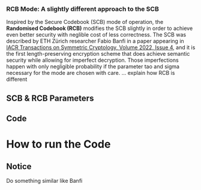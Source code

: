 ### RCB Mode: A slightly different approach to the SCB 

Inspired by the Secure Codebook (SCB) mode of operation, the **Randomised Codebook (RCB)** modifies the SCB slightly in order to achieve even better security with neglible cost of less correctness. 
The SCB was described by ETH Zürich researcher Fabio Banfi in a paper appearing in [IACR Transactions on Symmetric Cryptology, Volume 2022, Issue 4](https://tosc.iacr.org/index.php/ToSC/article/view/9970), 
and it is the first length-preserving encryption scheme that does achieve semantic security while allowing for imperfect decryption. Those imperfections happen with only negligible 
probability if the parameter tao and sigma necessary for the mode are chosen with care. ... explain how RCB is different

## SCB & RCB Parameters

## Code
# How to run the Code

## Notice
Do something similar like Banfi
